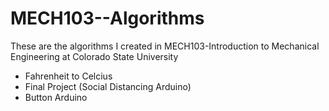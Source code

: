 # MECH103--Algorithms
These are the algorithms I created in MECH103-Introduction to Mechanical Engineering at Colorado State University
* Fahrenheit to Celcius 
* Final Project (Social Distancing Arduino)
* Button Arduino
